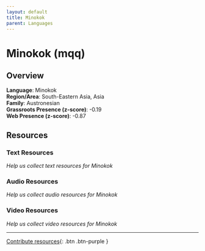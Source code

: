 ```yaml
---
layout: default
title: Minokok
parent: Languages
---
```


# Minokok (mqq)

## Overview

**Language**: Minokok  
**Region/Area**: South-Eastern Asia, Asia  
**Family**: Austronesian  
**Grassroots Presence (z-score)**: -0.19  
**Web Presence (z-score)**: -0.87  

## Resources

### Text Resources
*Help us collect text resources for Minokok*

### Audio Resources
*Help us collect audio resources for Minokok*

### Video Resources
*Help us collect video resources for Minokok*

---

[Contribute resources](https://forms.office.com/e/1SfLJx3u1r){: .btn .btn-purple }
